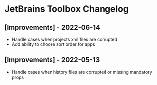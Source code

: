 # JetBrains Toolbox Changelog

## [Improvements] - 2022-06-14

- Handle cases when projects xml files are corrupted
- Add ability to choose sort order for apps

## [Improvements] - 2022-05-13

 - Handle cases when history files are corrupted or missing mandatory props
